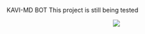 KAVI-MD BOT 
This project is still being tested
<p align="center"> <a href="github.com/kaviyaofficial"><img align="center" src="https://telegra.ph/file/26c439dc3985ec964cb32.jpg"/></a>
 

